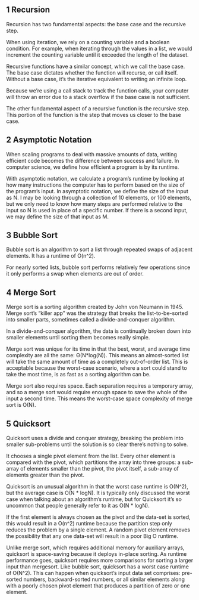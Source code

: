 ## 1 Recursion
Recursion has two fundamental aspects: the base case and the recursive step.

When using iteration, we rely on a counting variable and a boolean condition. For example, when iterating through the values in a list, we would increment the counting variable until it exceeded the length of the dataset.

Recursive functions have a similar concept, which we call the base case. The base case dictates whether the function will recurse, or call itself. Without a base case, it’s the iterative equivalent to writing an infinite loop.

Because we’re using a call stack to track the function calls, your computer will throw an error due to a stack overflow if the base case is not sufficient.

The other fundamental aspect of a recursive function is the recursive step. This portion of the function is the step that moves us closer to the base case.

## 2 Asymptotic Notation
When scaling programs to deal with massive amounts of data, writing efficient code becomes the difference between success and failure. In computer science, we define how efficient a program is by its runtime.

With asymptotic notation, we calculate a program’s runtime by looking at how many instructions the computer has to perform based on the size of the program’s input. In asymptotic notation, we define the size of the input as N. I may be looking through a collection of 10 elements, or 100 elements, but we only need to know how many steps are performed relative to the input so N is used in place of a specific number. If there is a second input, we may define the size of that input as M.

## 3 Bubble Sort
Bubble sort is an algorithm to sort a list through repeated swaps of adjacent elements. It has a runtime of O(n^2).

For nearly sorted lists, bubble sort performs relatively few operations since it only performs a swap when elements are out of order.

## 4 Merge Sort
Merge sort is a sorting algorithm created by John von Neumann in 1945. Merge sort’s “killer app” was the strategy that breaks the list-to-be-sorted into smaller parts, sometimes called a divide-and-conquer algorithm.

In a divide-and-conquer algorithm, the data is continually broken down into smaller elements until sorting them becomes really simple.

Merge sort was unique for its time in that the best, worst, and average time complexity are all the same: Θ(N*log(N)). This means an almost-sorted list will take the same amount of time as a completely out-of-order list. This is acceptable because the worst-case scenario, where a sort could stand to take the most time, is as fast as a sorting algorithm can be.

Merge sort also requires space. Each separation requires a temporary array, and so a merge sort would require enough space to save the whole of the input a second time. This means the worst-case space complexity of merge sort is O(N).

## 5 Quicksort
Quicksort uses a divide and conquer strategy, breaking the problem into smaller sub-problems until the solution is so clear there’s nothing to solve.

It chooses a single pivot element from the list. Every other element is compared with the pivot, which partitions the array into three groups: a sub-array of elements smaller than the pivot, the pivot itself, a sub-array of elements greater than the pivot.

Quicksort is an unusual algorithm in that the worst case runtime is O(N^2), but the average case is O(N * logN). It is typically only discussed the worst case when talking about an algorithm’s runtime, but for Quicksort it’s so uncommon that people generally refer to it as O(N * logN).

If the first element is always chosen as the pivot and the data-set is sorted, this would result in a O(n^2) runtime because the partition step only reduces the problem by a single element. A random pivot element removes the possibility that any one data-set will result in a poor Big O runtime.

Unlike merge sort, which requires additional memory for auxiliary arrays, quicksort is space-saving because it deploys in-place sorting. As runtime performance goes, quicksort requires more comparisons for sorting a larger input than mergesort. Like bubble sort, quicksort has a worst case runtime of O(N^2). This can happen when quicksort’s input data set comprises: pre-sorted numbers, backward-sorted numbers, or all similar elements along with a poorly chosen pivot element that produces a partition of zero or one element.